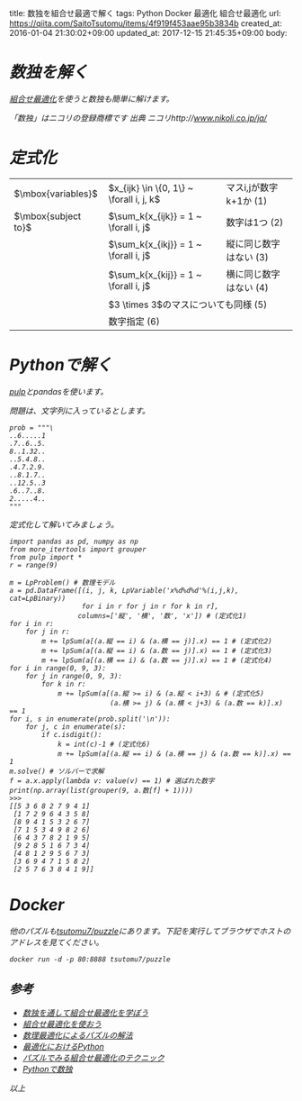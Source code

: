 title: 数独を組合せ最適で解く
tags: Python Docker 最適化 組合せ最適化
url: https://qiita.com/SaitoTsutomu/items/4f919f453aae95b3834b
created_at: 2016-01-04 21:30:02+09:00
updated_at: 2017-12-15 21:45:35+09:00
body:

# <i class='fa fa-table' /> 数独を解く
[組合せ最適化](http://qiita.com/Tsutomu-KKE@github/items/bfbf4c185ed7004b5721)を使うと数独も簡単に解けます。

「数独」はニコリの登録商標です 
出典 ニコリhttp://www.nikoli.co.jp/ja/

# <i class='fa fa-table' /> 定式化

<table>
<tr><td>$\mbox{variables}$</td><td>$x_{ijk} \in \{0, 1\} ~ \forall i, j, k$</td><td>マスi,jが数字k+1か (1)</td></tr>
<tr><td>$\mbox{subject to}$</td><td>$\sum_k{x_{ijk}} = 1 ~ \forall i, j$</td><td>数字は1つ (2)</td></tr>
<tr><td></td><td>$\sum_k{x_{ikj}} = 1 ~ \forall i, j$</td><td>縦に同じ数字はない (3)</td></tr>
<tr><td></td><td>$\sum_k{x_{kij}} = 1 ~ \forall i, j$</td><td>横に同じ数字はない (4)</td></tr>
<tr><td></td><td colspan="2">$3 \times 3$のマスについても同様 (5)</td></tr>
<tr><td></td><td colspan="2">数字指定 (6)</td></tr>
</table>

# <i class='fa fa-table' /> Pythonで解く
[pulp](http://qiita.com/Tsutomu-KKE@github/items/bfbf4c185ed7004b5721#%E3%82%BD%E3%83%95%E3%83%88%E3%81%AE%E3%82%A4%E3%83%B3%E3%82%B9%E3%83%88%E3%83%BC%E3%83%AB)とpandasを使います。

問題は、文字列に入っているとします。

```py3:python
prob = """\
..6.....1
.7..6..5.
8..1.32..
..5.4.8..
.4.7.2.9.
..8.1.7..
..12.5..3
.6..7..8.
2.....4..
"""
```

定式化して解いてみましょう。

```py3:python
import pandas as pd, numpy as np
from more_itertools import grouper
from pulp import *
r = range(9)

m = LpProblem() # 数理モデル
a = pd.DataFrame([(i, j, k, LpVariable('x%d%d%d'%(i,j,k), cat=LpBinary))
                  for i in r for j in r for k in r],
                 columns=['縦', '横', '数', 'x']) # (定式化1)
for i in r:
    for j in r:
        m += lpSum(a[(a.縦 == i) & (a.横 == j)].x) == 1 # (定式化2)
        m += lpSum(a[(a.縦 == i) & (a.数 == j)].x) == 1 # (定式化3)
        m += lpSum(a[(a.横 == i) & (a.数 == j)].x) == 1 # (定式化4)
for i in range(0, 9, 3):
    for j in range(0, 9, 3):
        for k in r:
            m += lpSum(a[(a.縦 >= i) & (a.縦 < i+3) & # (定式化5)
                         (a.横 >= j) & (a.横 < j+3) & (a.数 == k)].x) == 1
for i, s in enumerate(prob.split('\n')):
    for j, c in enumerate(s):
        if c.isdigit():
            k = int(c)-1 # (定式化6)
            m += lpSum(a[(a.縦 == i) & (a.横 == j) & (a.数 == k)].x) == 1
m.solve() # ソルバーで求解
f = a.x.apply(lambda v: value(v) == 1) # 選ばれた数字
print(np.array(list(grouper(9, a.数[f] + 1))))
>>>
[[5 3 6 8 2 7 9 4 1]
 [1 7 2 9 6 4 3 5 8]
 [8 9 4 1 5 3 2 6 7]
 [7 1 5 3 4 9 8 2 6]
 [6 4 3 7 8 2 1 9 5]
 [9 2 8 5 1 6 7 3 4]
 [4 8 1 2 9 5 6 7 3]
 [3 6 9 4 7 1 5 8 2]
 [2 5 7 6 3 8 4 1 9]]
```

# <i class='fa fa-table' /> Docker
他のパズルも[tsutomu7/puzzle](https://hub.docker.com/r/tsutomu7/puzzle/)にあります。下記を実行してブラウザでホストのアドレスを見てください。

    docker run -d -p 80:8888 tsutomu7/puzzle

## 参考

- [数独を通して組合せ最適化を学ぼう](https://qiita.com/SaitoTsutomu/items/bd09190d8a02432b3f16)
- [組合せ最適化を使おう](https://qiita.com/SaitoTsutomu/items/bfbf4c185ed7004b5721)
- [数理最適化によるパズルの解法](https://qiita.com/SaitoTsutomu/items/0c0db8d22979fc9de8f4)
- [最適化におけるPython](https://qiita.com/SaitoTsutomu/items/070ca9cb37c6b2b492f0)
- [パズルでみる組合せ最適化のテクニック](https://qiita.com/SaitoTsutomu/items/f05f4ff05d4ce6099ff3)
- [Pythonで数独](http://qiita.com/SaitoTsutomu/items/67c253a68360e477937c)

以上

